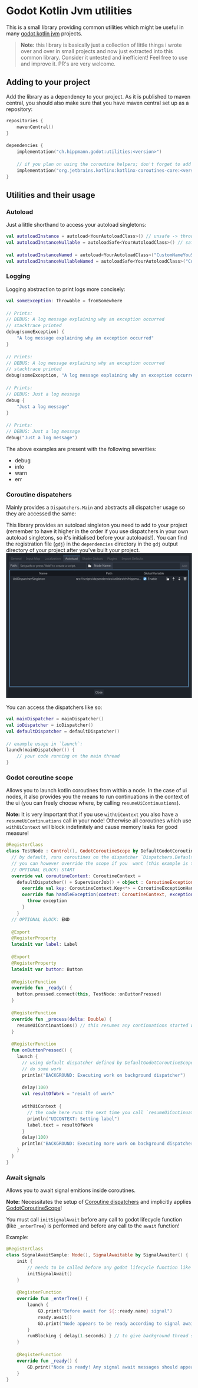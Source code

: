 # Godot Kotlin Jvm utilities
This is a small library providing common utilities which might be useful in many [godot kotlin jvm](https://github.com/utopia-rise/godot-kotlin-jvm) projects.

> **Note:** this library is basically just a collection of little things i wrote over and over in small projects and now just extracted into this common library. Consider it untested and inefficient! Feel free to use and improve it. PR's are very welcome.

## Adding to your project
Add the library as a dependency to your project. As it is published to maven central, you should also make sure that you have maven central set up as a repository:
```kotlin
repositories {
    mavenCentral()
}

dependencies {
    implementation("ch.hippmann.godot:utilities:<version>")

    // if you plan on using the coroutine helpers; don't forget to add the kotlinx coroutines dependency:
    implementation("org.jetbrains.kotlinx:kotlinx-coroutines-core:<version>")
}
```

## Utilities and their usage
### Autoload
Just a little shorthand to access your autoload singletons:
```kotlin
val autoloadInstance = autoload<YourAutoloadClass>() // unsafe -> throws an error if the autoload is not present or not of expected type
val autoloadInstanceNullable = autoloadSafe<YourAutoloadClass>() // safe -> returns null if the autoload is not present or not of expected type

val autoloadInstanceNamed = autoload<YourAutoloadClass>("CustomNameYouSetInTheEditor") // provide a custom node name you set in the godot project settings when you added the autoload singleton
val autoloadInstanceNullableNamed = autoloadSafe<YourAutoloadClass>("CustomNameYouSetInTheEditor") // provide a custom node name you set in the godot project settings when you added the autoload singleton
```

### Logging
Logging abstraction to print logs more concisely:
```kotlin
val someException: Throwable = fromSomewhere

// Prints:
// DEBUG: A log message explaining why an exception occurred 
// stacktrace printed
debug(someException) {
    "A log message explaining why an exception occurred"
}

// Prints:
// DEBUG: A log message explaining why an exception occurred 
// stacktrace printed
debug(someException, "A log message explaining why an exception occurred")

// Prints:
// DEBUG: Just a log message
debug {
    "Just a log message"
}

// Prints:
// DEBUG: Just a log message
debug("Just a log message")
```

The above examples are present with the following severities:
- debug
- info
- warn
- err

### Coroutine dispatchers
Mainly provides a `Dispatchers.Main` and abstracts all dispatcher usage so they are accessed the same:

This library provides an autoload singleton you need to add to your project (remember to have it higher in the order if you use dispatchers in your own autoload singletons, so it's initialised before your autoloads!). You can find the registration file (`gdj`) in the `dependencies` directory in the `gdj` output directory of your project after you've built your project.
![Add dispatcher autoload](doc_assets/add_dispatcher_autoload.png)

You can access the dispatchers like so:
```kotlin
val mainDispatcher = mainDispatcher()
val ioDispatcher = ioDispatcher()
val defaultDispatcher = defaultDispatcher()

// example usage in `launch`:
launch(mainDispatcher()) {
    // your code running on the main thread
}
```

### Godot coroutine scope
Allows you to launch kotlin coroutines from within a node. In the case of ui nodes, it also provides you the means to run continuations in the context of the ui (you can freely choose where, by calling `resumeUiContinuations`).

**Note:** It is very important that if you use `withUiContext` you also have a `resumeUiContinuations` call in your node! Otherwise all coroutines which use `withUiContext` will block indefinitely and cause memory leaks for good measure! 

```kotlin
@RegisterClass
class TestNode : Control(), GodotCoroutineScope by DefaultGodotCoroutineScope() {
  // by default, runs coroutines on the dispatcher `Dispatchers.Default` with a `SupervisorJob`. Errors in coroutines are propagated by throwing
  // you can however override the scope if you  want (this example is the actual default implementation):
  // OPTIONAL BLOCK: START
  override val coroutineContext: CoroutineContext =
    defaultDispatcher() + SupervisorJob() + object : CoroutineExceptionHandler {
      override val key: CoroutineContext.Key<*> = CoroutineExceptionHandler
      override fun handleException(context: CoroutineContext, exception: Throwable) {
        throw exception
      }
    }
  // OPTIONAL BLOCK: END

  @Export
  @RegisterProperty
  lateinit var label: Label

  @Export
  @RegisterProperty
  lateinit var button: Button

  @RegisterFunction
  override fun _ready() {
    button.pressed.connect(this, TestNode::onButtonPressed)
  }

  @RegisterFunction
  override fun _process(delta: Double) {
    resumeUiContinuations() // this resumes any continuations started with `withUiContext`. You can place it anywhere you want to. It basically runs all pending blocks of `withUiContext` synchronously in the order they were added
  }

  @RegisterFunction
  fun onButtonPressed() {
    launch {
      // using default dispatcher defined by DefaultGodotCoroutineScope
      // do some work
      println("BACKGROUND: Executing work on background dispatcher")

      delay(100)
      val resultOfWork = "result of work"

      withUiContext { 
        // the code here runs the next time you call `resumeUiContinuations`. Which in this example, is the next time `_process` is called
        println("UICONTEXT: Setting label")
        label.text = resultOfWork
      }
      delay(100)
      println("BACKGROUND: Executing more work on background dispatcher")
    }
  }
}
```

### Await signals
Allows you to await signal emitions inside coroutines.

**Note:** Necessitates the setup of [Coroutine dispatchers](#coroutine-dispatchers) and implicitly applies [GodotCoroutineScope](#godot-coroutine-scope)!

You must call `initSignalAwait` before any call to godot lifecycle function (like `_enterTree`) is performed and before any call to the `await` function!

Example:
```kotlin
@RegisterClass
class SignalAwaitSample: Node(), SignalAwaitable by SignalAwaiter() {
    init {
        // needs to be called before any godot lifecycle function like `_enterTree` is called!
        initSignalAwait()
    }

    @RegisterFunction
    override fun _enterTree() {
        launch {
            GD.print("Before await for ${::ready.name} signal")
            ready.await()
            GD.print("Node appears to be ready according to signal await")
        }
        runBlocking { delay(1.seconds) } // to give background thread some time to run in this over simplified example
    }

    @RegisterFunction
    override fun _ready() {
        GD.print("Node is ready! Any signal await messages should appear after this line!")
    }
}
```
